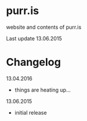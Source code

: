 purr.is
===========

website and contents of purr.is

Last update 13.06.2015

Changelog
=========

13.04.2016

* things are heating up...

13.06.2015

* initial release